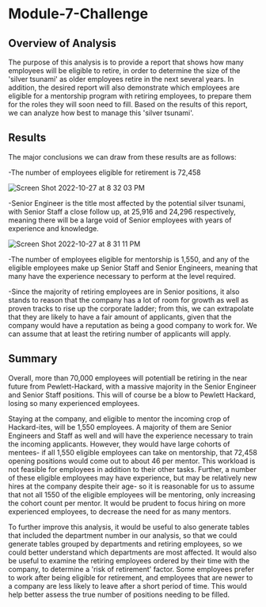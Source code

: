 # Module-7-Challenge

## Overview of Analysis
The purpose of this analysis is to provide a report that shows how many employees will be eligible to retire, in order to determine the size of the 'silver tsunami' as older employees retire in the next several years. In addition, the desired report will also demonstrate which employees are eligible for a mentorship program with retiring employees, to prepare them for the roles they will soon need to fill. Based on the results of this report, we can analyze how best to manage this 'silver tsunami'.

## Results
The major conclusions we can draw from these results are as follows:

-The number of employees eligible for retirement is 72,458

![Screen Shot 2022-10-27 at 8 32 03 PM](https://user-images.githubusercontent.com/112847821/198496167-8f6bcdf4-2105-4ae9-83df-00477fc6eff1.png)

-Senior Engineer is the title most affected by the potential silver tsunami, with Senior Staff a close follow up, at 25,916 and 24,296 respectively, meaning there will be a large void of Senior employees with years of experience and knowledge.

![Screen Shot 2022-10-27 at 8 31 11 PM](https://user-images.githubusercontent.com/112847821/198496072-30721689-323f-4e23-bf08-1beda616492c.png)

-The number of employees eligible for mentorship is 1,550, and any of the eligible employees make up Senior Staff and Senior Engineers, meaning that many have the experience necessary to perform at the level required.  

-Since the majority of retiring employees are in Senior positions, it also stands to reason that the company has a lot of room for growth as well as proven tracks to rise up the corporate ladder; from this, we can extrapolate that they are likely to have a fair amount of applicants, given that the company would have a reputation as being a good company to work for. We can assume that at least the retiring number of applicants will apply. 

## Summary

Overall, more than 70,000 employees will potentiall be retiring in the near future from Pewlett-Hackard, with a massive majority in the Senior Engineer and Senior Staff positions. This will of course be a blow to Pewlett Hackard, losing so many experienced employees. 

Staying at the company, and eligible to mentor the incoming crop of Hackard-ites, will be 1,550 employees. A majority of them are Senior Engineers and Staff as well and will have the experience necessary to train the incoming applicants. 
However, they would have large cohorts of mentees- if all 1,550 eligible employees can take on mentorship, that 72,458 opening positions would come out to about 46 per mentor. This workload is not feasible for employees in addition to their other tasks. Further, a number of these eligible employees may have experience, but may be relatively new hires at the company despite their age- so it is reasonable for us to assume that not all 1550 of the eligible employees will be mentoring, only increasing the cohort count per mentor. 
It would be prudent to focus hiring on more experienced employees, to decrease the need for as many mentors. 

To further improve this analysis, it would be useful to also generate tables that included the department number in our analysis, so that we could generate tables grouped by departments and retiring employees, so we could better understand which departments are most affected.
It would also be useful to examine the retiring employees ordered by their time with the company, to determine a 'risk of retirement' factor. Some employees prefer to work after being eligible for retirement, and employees that are newer to a company are less likely to leave after a short period of time. This would help better assess the true number of positions needing to be filled. 
